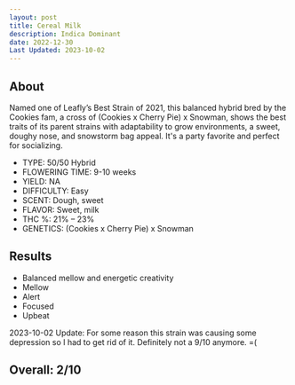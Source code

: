 ```yaml
---
layout: post
title: Cereal Milk
description: Indica Dominant
date: 2022-12-30
Last Updated: 2023-10-02
---
```

## About

Named one of Leafly’s Best Strain of 2021, this balanced hybrid bred by the Cookies fam, a cross of (Cookies x Cherry Pie) x Snowman, shows the best traits of its parent strains with adaptability to grow environments, a sweet, doughy nose, and snowstorm bag appeal. It's a party favorite and perfect for socializing. 

* TYPE: 50/50 Hybrid
* FLOWERING TIME: 9-10 weeks
* YIELD: NA
* DIFFICULTY: Easy
* SCENT: Dough, sweet
* FLAVOR: Sweet, milk
* THC %: 21% – 23%
* GENETICS: (Cookies x Cherry Pie) x Snowman
  
## Results

* Balanced mellow and energetic creativity
* Mellow
* Alert
* Focused
* Upbeat

2023-10-02 Update: For some reason this strain was causing some depression so I had to get rid of it.  Definitely not a 9/10 anymore. =(

## Overall: 2/10  
